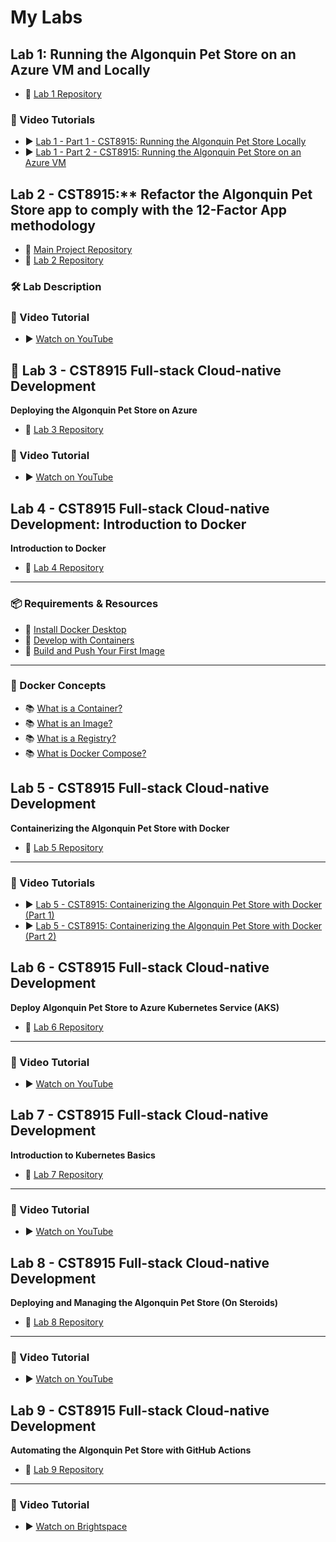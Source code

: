 # My Labs

## Lab 1: Running the Algonquin Pet Store on an Azure VM and Locally

- 📁 [Lab 1 Repository](https://github.com/ramymohamed10/Lab1_24F_CST8915)

### 🎥 Video Tutorials
- ▶️ [Lab 1 - Part 1 - CST8915: Running the Algonquin Pet Store Locally](https://www.youtube.com/watch?v=q_oJdjzEIQ8)  
- ▶️ [Lab 1 - Part 2 - CST8915: Running the Algonquin Pet Store on an Azure VM](https://www.youtube.com/watch?v=5tMGdEtBOrs)

   
## Lab 2 - CST8915:** Refactor the Algonquin Pet Store app to comply with the 12-Factor App methodology

- 📁 [Main Project Repository](https://github.com/ramymohamed10/Algonquin_Pet_Store_25W_CST8915)  
- 📁 [Lab 2 Repository](https://github.com/ramymohamed10/Lab2_25W_CST8915)

### 🛠️ Lab Description

### 🎥 Video Tutorial
- ▶️ [Watch on YouTube](https://www.youtube.com/watch?v=pWRiH2ZUHQg)


## 📄 Lab 3 - CST8915 Full-stack Cloud-native Development  
**Deploying the Algonquin Pet Store on Azure**

- 📁 [Lab 3 Repository](https://github.com/ramymohamed10/Lab3_25W_CST8915)  

### 🎥 Video Tutorial
- ▶️ [Watch on YouTube](https://www.youtube.com/watch?v=uR8OtB1kOr8)

## Lab 4 - CST8915 Full-stack Cloud-native Development: Introduction to Docker  
**Introduction to Docker**

- 📁 [Lab 4 Repository](https://github.com/ramymohamed10/Lab4_25W_CST8915)  

---

### 📦 Requirements & Resources

- 🔗 [Install Docker Desktop](https://docs.docker.com/get-started/introduction/get-docker-desktop/)
- 🔗 [Develop with Containers](https://docs.docker.com/get-started/introduction/develop-with-containers/)
- 🔗 [Build and Push Your First Image](https://docs.docker.com/get-started/introduction/build-and-push-first-image/)

---

### 📘 Docker Concepts

- 📚 [What is a Container?](https://docs.docker.com/get-started/docker-concepts/the-basics/what-is-a-container/)
- 📚 [What is an Image?](https://docs.docker.com/get-started/docker-concepts/the-basics/what-is-an-image/)
- 📚 [What is a Registry?](https://docs.docker.com/get-started/docker-concepts/the-basics/what-is-a-registry/)
- 📚 [What is Docker Compose?](https://docs.docker.com/get-started/docker-concepts/the-basics/what-is-docker-compose/)


## Lab 5 - CST8915 Full-stack Cloud-native Development  
**Containerizing the Algonquin Pet Store with Docker**

- 📁 [Lab 5 Repository](https://github.com/ramymohamed10/Lab5_25W_CST8915)  

---

### 🎥 Video Tutorials
- ▶️ [Lab 5 - CST8915: Containerizing the Algonquin Pet Store with Docker (Part 1)](https://www.youtube.com/watch?v=js5TrXJ1BVQ)
- ▶️ [Lab 5 - CST8915: Containerizing the Algonquin Pet Store with Docker (Part 2)](https://www.youtube.com/watch?v=-mX-yGD0iDc)

## Lab 6 - CST8915 Full-stack Cloud-native Development  
**Deploy Algonquin Pet Store to Azure Kubernetes Service (AKS)**

- 📁 [Lab 6 Repository](https://github.com/ramymohamed10/Lab6_25W_CST8915/blob/main/README.md)  

---

### 🎥 Video Tutorial
- ▶️ [Watch on YouTube](https://www.youtube.com/watch?v=tAu0KNyD0o0)

## Lab 7 - CST8915 Full-stack Cloud-native Development  
**Introduction to Kubernetes Basics**

- 📁 [Lab 7 Repository](https://github.com/ramymohamed10/Lab7_25W_CST8915)

---

### 🎥 Video Tutorial
- ▶️ [Watch on YouTube](https://www.youtube.com/watch?v=q-0DKvYyW0o)

## Lab 8 - CST8915 Full-stack Cloud-native Development  
**Deploying and Managing the Algonquin Pet Store (On Steroids)**

- 📁 [Lab 8 Repository](https://github.com/ramymohamed10/Lab8_24F_CST8915)

---

### 🎥 Video Tutorial
- ▶️ [Watch on YouTube](https://www.youtube.com/watch?v=WhJdpwtWGKg)


## Lab 9 - CST8915 Full-stack Cloud-native Development  
**Automating the Algonquin Pet Store with GitHub Actions**

- 📁 [Lab 9 Repository](https://github.com/ramymohamed10/Lab9_24F_CST8915)

---

### 🎥 Video Tutorial
- ▶️ [Watch on Brightspace](https://brightspace.algonquincollege.com/d2l/le/content/748182/viewContent/11183567/View)

